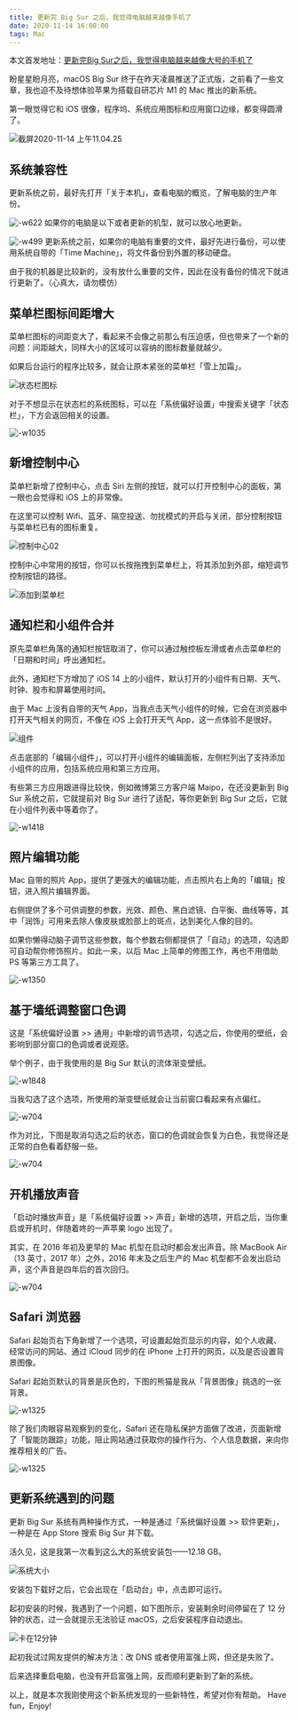 ```yaml
---
title: 更新完 Big Sur 之后，我觉得电脑越来越像手机了    
date: 2020-11-14 16:00:00    
tags: Mac       
---   
```


本文首发地址：[更新完Big Sur之后，我觉得电脑越来越像大号的手机了](https://mp.weixin.qq.com/s/sZ6bWEy_7v-bBRJeSbvYtA)   

盼星星盼月亮，macOS Big Sur 终于在昨天凌晨推送了正式版，之前看了一些文章，我也迫不及待想体验苹果为搭载自研芯片 M1 的 Mac 推出的新系统。

第一眼觉得它和 iOS 很像，程序坞、系统应用图标和应用窗口边缘，都变得圆滑了。

![截屏2020-11-14 上午11.04.25](http://cdn.penghh.fun/mweb/%E6%88%AA%E5%B1%8F2020-11-14%20%E4%B8%8A%E5%8D%8811.04.25.png)

## 系统兼容性

更新系统之前，最好先打开「关于本机」，查看电脑的概览，了解电脑的生产年份。

![-w622](http://cdn.penghh.fun/mweb/16053212113212.jpg)
如果你的电脑是以下或者更新的机型，就可以放心地更新。

![-w499](http://cdn.penghh.fun/mweb/16053166424868.jpg)
更新系统之前，如果你的电脑有重要的文件，最好先进行备份，可以使用系统自带的「Time Machine」，将文件备份到外置的移动硬盘。

由于我的机器是比较新的，没有放什么重要的文件，因此在没有备份的情况下就进行更新了。（心真大，请勿模仿）

## 菜单栏图标间距增大

菜单栏图标的间距变大了，看起来不会像之前那么有压迫感，但也带来了一个新的问题：间距越大，同样大小的区域可以容纳的图标数量就越少。

如果后台运行的程序比较多，就会让原本紧张的菜单栏「雪上加霜」。

![状态栏图标](http://cdn.penghh.fun/mweb/%E7%8A%B6%E6%80%81%E6%A0%8F%E5%9B%BE%E6%A0%87.png)

对于不想显示在状态栏的系统图标，可以在「系统偏好设置」中搜索关键字「状态栏」，下方会返回相关的设置。

![-w1035](http://cdn.penghh.fun/mweb/16053249243279.jpg)

## 新增控制中心

菜单栏新增了控制中心，点击 Siri 左侧的按钮，就可以打开控制中心的面板，第一眼也会觉得和 iOS 上的非常像。

在这里可以控制 Wifi、蓝牙、隔空投送、勿扰模式的开启与关闭，部分控制按钮与菜单栏已有的图标重复。

![控制中心02](http://cdn.penghh.fun/mweb/%E6%8E%A7%E5%88%B6%E4%B8%AD%E5%BF%8302.png)

控制中心中常用的按钮，你可以长按拖拽到菜单栏上，将其添加到外部，缩短调节控制按钮的路径。

![添加到菜单栏](http://cdn.penghh.fun/mweb/%E6%B7%BB%E5%8A%A0%E5%88%B0%E8%8F%9C%E5%8D%95%E6%A0%8F.gif)

## 通知栏和小组件合并

原先菜单栏角落的通知栏按钮取消了，你可以通过触控板左滑或者点击菜单栏的「日期和时间」呼出通知栏。

此外，通知栏下方增加了 iOS 14 上的小组件，默认打开的小组件有日期、天气、时钟、股市和屏幕使用时间。

由于 Mac 上没有自带的天气 App，当我点击天气小组件的时候，它会在浏览器中打开天气相关的网页，不像在 iOS 上会打开天气 App，这一点体验不是很好。

![组件](http://cdn.penghh.fun/mweb/%E7%BB%84%E4%BB%B6.png)

点击底部的「编辑小组件」，可以打开小组件的编辑面板，左侧栏列出了支持添加小组件的应用，包括系统应用和第三方应用。

有些第三方应用跟进得比较快，例如微博第三方客户端 Maipo，在还没更新到 Big Sur 系统之前，它就提前对 Big Sur 进行了适配，等你更新到 Big Sur 之后，它就在小组件列表中等着你了。

![-w1418](http://cdn.penghh.fun/mweb/16053284305517.jpg)

## 照片编辑功能

Mac 自带的照片 App，提供了更强大的编辑功能，点击照片右上角的「编辑」按钮，进入照片编辑界面。

右侧提供了多个可供调整的参数，光效、颜色、黑白滤镜、白平衡、曲线等等，其中「润饰」可用来去除人像皮肤或脸部上的斑点，达到美化人像的目的。

如果你懒得动脑子调节这些参数，每个参数右侧都提供了「自动」的选项，勾选即可自动帮你修饰照片。如此一来，以后 Mac 上简单的修图工作，再也不用借助 PS 等第三方工具了。

![-w1350](http://cdn.penghh.fun/mweb/16053349358164.jpg)

## 基于墙纸调整窗口色调

这是「系统偏好设置 >> 通用」中新增的调节选项，勾选之后，你使用的壁纸，会影响到部分窗口的色调或者说观感。

举个例子，由于我使用的是 Big Sur 默认的流体渐变壁纸。

![-w1848](http://cdn.penghh.fun/mweb/16053372943392.jpg)

当我勾选了这个选项，所使用的渐变壁纸就会让当前窗口看起来有点偏红。

![-w704](http://cdn.penghh.fun/mweb/16053366172501.jpg)

作为对比，下图是取消勾选之后的状态，窗口的色调就会恢复为白色，我觉得还是正常的白色看着舒服一些。

![-w704](http://cdn.penghh.fun/mweb/16053374248208.jpg)

## 开机播放声音

「启动时播放声音」是「系统偏好设置 >> 声音」新增的选项，开启之后，当你重启或开机时，伴随着咚的一声苹果 logo 出现了。

其实，在 2016 年初及更早的 Mac 机型在启动时都会发出声音。除 MacBook Air（13 英寸，2017 年）之外，2016 年末及之后生产的 Mac 机型都不会发出启动声，这个声音是四年后的首次回归。

![-w704](http://cdn.penghh.fun/mweb/16053376097016.jpg)


## Safari 浏览器 

Safari 起始页右下角新增了一个选项，可设置起始页显示的内容，如个人收藏、经常访问的网站、通过 iCloud 同步的在 iPhone 上打开的网页，以及是否设置背景图像。

Safari 起始页默认的背景是灰色的，下图的熊猫是我从「背景图像」挑选的一张背景。

![-w1325](http://cdn.penghh.fun/mweb/16053386529815.jpg)

除了我们肉眼容易观察到的变化，Safari 还在隐私保护方面做了改进，页面新增了「智能防跟踪」功能，阻止网站通过获取你的操作行为、个人信息数据，来向你推荐相关的广告。

![-w1325](http://cdn.penghh.fun/mweb/16053390489050.jpg)  

## 更新系统遇到的问题

更新 Big Sur 系统有两种操作方式，一种是通过「系统偏好设置 >> 软件更新」，一种是在 App Store 搜索 Big Sur 并下载。

活久见，这是我第一次看到这么大的系统安装包——12.18 GB。

![系统大小](http://cdn.penghh.fun/mweb/%E7%B3%BB%E7%BB%9F%E5%A4%A7%E5%B0%8F.png)

安装包下载好之后，它会出现在「启动台」中，点击即可运行。   

起初安装的时候，我遇到了一个问题，如下图所示，安装剩余时间停留在了 12 分钟的状态，过一会就提示无法验证 macOS，之后安装程序自动退出。

![卡在12分钟](http://cdn.penghh.fun/mweb/%E5%8D%A1%E5%9C%A812%E5%88%86%E9%92%9F.png)   

起初我试过网友提供的解决方法：改 DNS 或者使用富强上网，但还是失败了。

后来选择重启电脑，也没有开启富强上网，反而顺利更新到了新的系统。

以上，就是本次我刚使用这个新系统发现的一些新特性，希望对你有帮助。
Have fun，Enjoy!   

